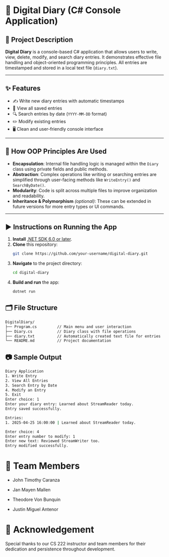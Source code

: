 
# 📓 Digital Diary (C# Console Application)

## 📌 Project Description  
**Digital Diary** is a console-based C# application that allows users to write, view, delete, modify, and search diary entries. It demonstrates effective file handling and object-oriented programming principles. All entries are timestamped and stored in a local text file (`diary.txt`).

---

## ✨ Features
- ✍️ Write new diary entries with automatic timestamps  
- 📖 View all saved entries  
- 🔍 Search entries by date (`YYYY-MM-DD` format)  
- ✏️ Modify existing entries  
- 🖥️ Clean and user-friendly console interface  

---

## 🔧 How OOP Principles Are Used

- **Encapsulation**: Internal file handling logic is managed within the `Diary` class using private fields and public methods.  
- **Abstraction**: Complex operations like writing or searching entries are simplified through user-facing methods like `WriteEntry()` and `SearchByDate()`.  
- **Modularity**: Code is split across multiple files to improve organization and readability.  
- **Inheritance & Polymorphism** *(optional)*: These can be extended in future versions for more entry types or UI commands.

---

## ▶️ Instructions on Running the App

1. **Install** [.NET SDK 6.0 or later](https://dotnet.microsoft.com/en-us/download).
2. **Clone** this repository:
   ```bash
   git clone https://github.com/your-username/digital-diary.git
3. **Navigate** to the project directory:
   ```bash
   cd digital-diary
4. **Build and run** the app:
   ```bash
   dotnet run
   

## 🗂️ File Structure
```bash 
DigitalDiary/
├── Program.cs         // Main menu and user interaction
├── Diary.cs           // Diary class with file operations
├── diary.txt          // Automatically created text file for entries
└── README.md          // Project documentation
```
## 📷 Sample Output
```bash
Diary Application
1. Write Entry
2. View All Entries
3. Search Entry by Date
4. Modify an Entry
5. Exit
Enter choice: 1
Enter your diary entry: Learned about StreamReader today.
Entry saved successfully.

Entries:
1. 2025-04-25 16:00:00 | Learned about StreamReader today.

Enter choice: 4
Enter entry number to modify: 1
Enter new text: Reviewed StreamWriter too.
Entry modified successfully.

```

# 👥 Team Members

- John Timothy Caranza

- Jan Mayen Mallen

- Theodore Von Bunquin

- Justin Miguel Antenor

# 🙏 Acknowledgement

Special thanks to our CS 222 instructor and team members for their dedication and persistence throughout development.

